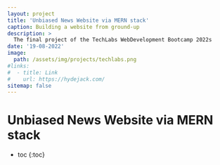 ```yaml
---
layout: project
title: 'Unbiased News Website via MERN stack'
caption: Building a website from ground-up
description: >
  The final project of the TechLabs WebDevelopment Bootcamp 2022s
date: '19-08-2022'
image: 
  path: /assets/img/projects/techlabs.png
#links:
#  - title: Link
#    url: https://hydejack.com/
sitemap: false
---
```


# Unbiased News Website via MERN stack



* toc
{:toc}




